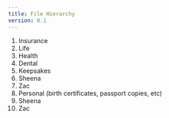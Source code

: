 ```yaml
---
title: File Hierarchy
version: 0.1
---
```


1. Insurance
11. Life
11. Health
11. Dental
1. Keepsakes
11. Sheena
11. Zac
1. Personal (birth certificates, passport copies, etc)
11. Sheena
11. Zac